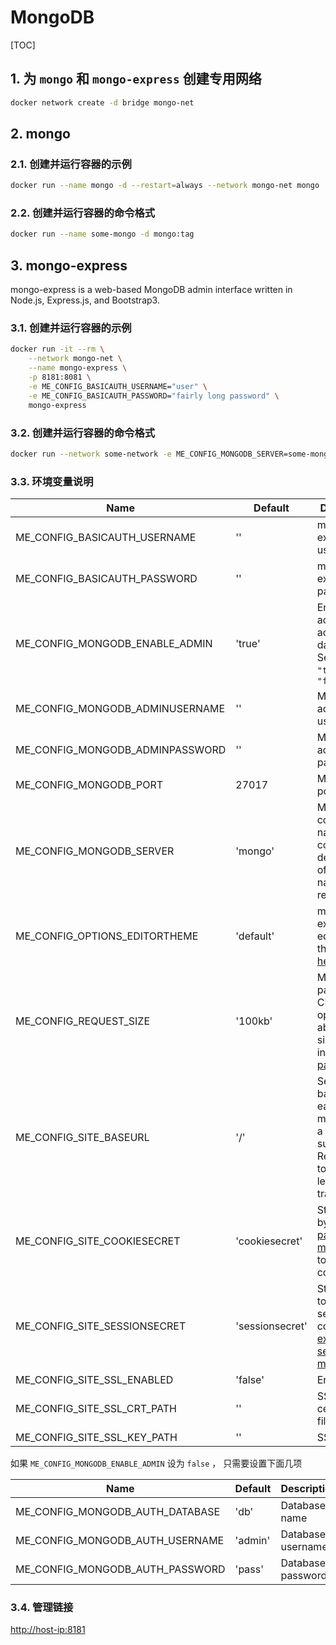 # MongoDB

[TOC]


## 1. 为 `mongo` 和 `mongo-express` 创建专用网络

```sh
docker network create -d bridge mongo-net
```

## 2. mongo

### 2.1. 创建并运行容器的示例

```sh
docker run --name mongo -d --restart=always --network mongo-net mongo
```

### 2.2. 创建并运行容器的命令格式

```sh
docker run --name some-mongo -d mongo:tag
```

## 3. mongo-express

mongo-express is a web-based MongoDB admin interface written in Node.js, Express.js, and Bootstrap3.

### 3.1. 创建并运行容器的示例

```sh
docker run -it --rm \
    --network mongo-net \
    --name mongo-express \
    -p 8181:8081 \
    -e ME_CONFIG_BASICAUTH_USERNAME="user" \
    -e ME_CONFIG_BASICAUTH_PASSWORD="fairly long password" \
    mongo-express
```

### 3.2. 创建并运行容器的命令格式

```sh
docker run --network some-network -e ME_CONFIG_MONGODB_SERVER=some-mongo -p 8081:8081 mongo-express
```

### 3.3. 环境变量说明

Name                            | Default         | Description
--------------------------------|-----------------|------------
ME_CONFIG_BASICAUTH_USERNAME    | ''              | mongo-express web username
ME_CONFIG_BASICAUTH_PASSWORD    | ''              | mongo-express web password
ME_CONFIG_MONGODB_ENABLE_ADMIN  | 'true'          | Enable admin access to all databases. Send strings: `"true"` or `"false"`
ME_CONFIG_MONGODB_ADMINUSERNAME | ''              | MongoDB admin username
ME_CONFIG_MONGODB_ADMINPASSWORD | ''              | MongoDB admin password
ME_CONFIG_MONGODB_PORT          | 27017           | MongoDB port
ME_CONFIG_MONGODB_SERVER        | 'mongo'         | MongoDB container name. Use comma delimited list of host names for replica sets.
ME_CONFIG_OPTIONS_EDITORTHEME   | 'default'       | mongo-express editor color theme, [more here](http://codemirror.net/demo/theme.html)
ME_CONFIG_REQUEST_SIZE          | '100kb'         | Maximum payload size. CRUD operations above this size will fail in [body-parser](https://www.npmjs.com/package/body-parser).
ME_CONFIG_SITE_BASEURL          | '/'             | Set the baseUrl to ease mounting at a subdirectory. Remember to include a leading and trailing slash.
ME_CONFIG_SITE_COOKIESECRET     | 'cookiesecret'  | String used by [cookie-parser middleware](https://www.npmjs.com/package/cookie-parser) to sign cookies.
ME_CONFIG_SITE_SESSIONSECRET    | 'sessionsecret' | String used to sign the session ID cookie by [express-session middleware](https://www.npmjs.com/package/express-session).
ME_CONFIG_SITE_SSL_ENABLED      | 'false'         | Enable SSL.
ME_CONFIG_SITE_SSL_CRT_PATH     | ''              | SSL certificate file.
ME_CONFIG_SITE_SSL_KEY_PATH     | ''              | SSL key file.

如果 `ME_CONFIG_MONGODB_ENABLE_ADMIN` 设为 `false` ， 只需要设置下面几项

Name                            | Default         | Description
--------------------------------|-----------------|------------
ME_CONFIG_MONGODB_AUTH_DATABASE | 'db'            | Database name
ME_CONFIG_MONGODB_AUTH_USERNAME | 'admin'         | Database username
ME_CONFIG_MONGODB_AUTH_PASSWORD | 'pass'          | Database password

### 3.4. 管理链接

<http://host-ip:8181>
